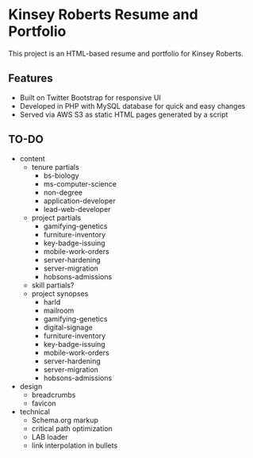 # Kinsey Roberts Resume and Portfolio
This project is an HTML-based resume and portfolio for Kinsey Roberts.

## Features
* Built on Twitter Bootstrap for responsive UI
* Developed in PHP with MySQL database for quick and easy changes
* Served via AWS S3 as static HTML pages generated by a script

## TO-DO
* content
    * tenure partials
        * bs-biology
        * ms-computer-science
        * non-degree
        * application-developer
        * lead-web-developer
    * project partials
        * gamifying-genetics
        * furniture-inventory
        * key-badge-issuing
        * mobile-work-orders
        * server-hardening
        * server-migration
        * hobsons-admissions
    * skill partials?
    * project synopses
        * harld
        * mailroom
        * gamifying-genetics
        * digital-signage
        * furniture-inventory
        * key-badge-issuing
        * mobile-work-orders
        * server-hardening
        * server-migration
        * hobsons-admissions
* design
    * breadcrumbs
    * favicon
* technical
    * Schema.org markup
    * critical path optimization
    * LAB loader
    * link interpolation in bullets
